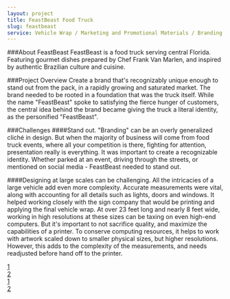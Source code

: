 ```yaml
---
layout: project
title: FeastBeast Food Truck
slug: feastbeast
service: Vehicle Wrap / Marketing and Promotional Materials / Branding
---
```


###About FeastBeast
FeastBeast is a food truck serving central Florida. Featuring gourmet dishes prepared by Chef Frank Van Marlen, and inspired by authentic Brazilian culture and cuisine.

###Project Overview
Create a brand that's recognizably unique enough to stand out from the pack, in a rapidly growing and saturated market. The brand needed to be rooted in a foundation that was the truck itself. While the name "FeastBeast" spoke to satisfying the fierce hunger of customers, the central idea behind the brand became giving the truck a literal identity, as the personified "FeastBeast".

###Challenges
####Stand out.
"Branding" can be an overly generalized cliché in design. But when the majority of business will come from food truck events, where all your competition is there, fighting for attention, presentation really is everything. It was important to create a recognizable identity. Whether parked at an event, driving through the streets, or mentioned on social media - FeastBeast needed to stand out.

####Designing at large scales can be challenging.
All the intricacies of a large vehicle add even more complexity. Accurate measurements were vital, along with accounting for all details such as lights, doors and windows. It helped working closely with the sign company that would be printing and applying the final vehicle wrap. At over 23 feet long and nearly 8 feet wide, working in high resolutions at these sizes can be taxing on even high-end computers. But it's important to not sacrifice quality, and maximize the capabilities of a printer. To conserve computing resources, it helps to work with artwork scaled down to smaller physical sizes, but higher resolutions. However, this adds to the complexity of the measurements, and needs readjusted before hand off to the printer.

<div class="gallery">
  <div class="gallery-group">
    <a class="fancybox" rel="gallery" href="feastbeast-actionshot.jpg"><div class="image large-image" style="background-image:url('feastbeast-actionshot.jpg')"></div></a>
    <div class="small-image-group">
      <a class="fancybox" rel="gallery" href="feastbeast-printing.jpg"><div class="image small-image" style="background-image:url('feastbeast-printing.jpg')">1</div></a>
      <a class="fancybox" rel="gallery" href="feastbeast-branding.jpg"><div class="image small-image" style="background-image:url('feastbeast-branding.jpg')">2</div></a>
    </div>
  </div>
  <div class="gallery-group">
    <a class="fancybox" rel="gallery" href="feastbeast-actionshot-daylight.jpg"><div class="image large-image" style="background-image:url('feastbeast-actionshot-daylight.jpg')"></div></a>
    <div class="small-image-group">
      <a class="fancybox" rel="gallery" href="feastbeast-layout.jpg"><div class="image small-image" style="background-image:url('feastbeast-layout.jpg')">1</div></a>
      <a class="fancybox" rel="gallery" href="feastbeast-website.jpg"><div class="image small-image" style="background-image:url('feastbeast-website.jpg')">2</div></a>
    </div>
  </div>
</div>